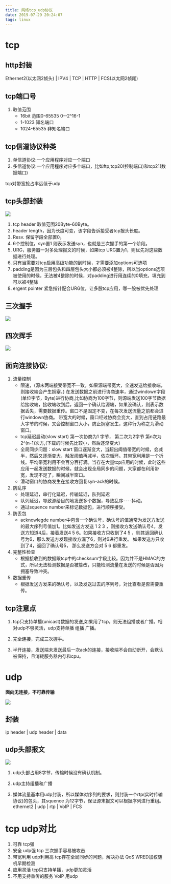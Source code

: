 ```yaml
---
title: 网络tcp_udp协议
date: 2019-07-29 20:24:07
tags: linux
---
```


# tcp

## http封装
Ethernet2(以太网2帧头) | IPV4 | TCP | HTTP | FCS(以太网2帧尾)


## tcp端口号 
1. 取值范围
    * 16bit 范围0-65535  0--2^16-1
    * 1-1023 知名端口
    * 1024-65535 非知名端口

<!-- more -->

## tcp信道协议种类
1. 单信道协议:一个应用程序对应一个端口
2. 多信道协议:一个应用程序对应多个端口，比如ftp,tcp20(控制端口)和tcp21(数据端口)

tcp对带宽抢占率远低于udp

## tcp头部封装

![](https://ws1.sinaimg.cn/large/9f0d15f3ly1g5gziza7nxj20ks0e241r.jpg)

1. tcp header 取值范围20Byte-60Byte。
2. header length，因为长度可变，该字段告诉接受者tcp报头长度。
3. Resv. 保留字段全部置0。
4. 6个控制位，syn置1 则表示发送syn，也就是三次握手的第一个阶段。
5. URG，服务器一对多处理报文的时候，如果tcp URG置为1，则优先对这些数据进行处理。
6. 只有当需要对tcp启用高级功能的到时候，才需要添加options可选项
7. padding是因为三层包头和四层包头大小都必须被4整除，所以当options选项被使用的时候，无法被4整除的时候，对padding进行用连续的0填充，填充到可以被4整除
8. ergent pointer 紧急指针配合URG位，让多股tcp应用，哪一股被优先处理

## 三次握手

![](https://ws1.sinaimg.cn/large/9f0d15f3ly1g5gzqxjim2j20os0iateh.jpg)

## 四次挥手

![](https://ws1.sinaimg.cn/large/9f0d15f3ly1g5gzpoe43aj20pa0i6n36.jpg)

## 面向连接协议:
1. 流量控制
	* 限速，(源末两端接受带宽不一致，如果源端带宽大，全速发送给接收端，则接收端会产生拥塞。) 在发送数据之前进行协商速率，通过windown字段(单位字节，Byte)进行协商,比如协商为100字节，则源端发送100字节数据给接收端，接收端收到后，返回一个确认给源端，如果没确认，则表示数据丢失，需要数据重传。窗口不是固定不变，在每次发送流量之前都会进行windown协商。
	带宽大的时候，窗口经过协商会变大，直到占用链路最大字节的时候，又会控制窗口大小，防止拥塞发生，这种行为称之为滑动窗口。 
	* tcp延迟启动(slow start) 第一次协商为1 字节， 第二次为2字节 第n次为2^(n-1)次方,(下载的时候先比较小，然后逐渐变大)
	* 全局同步问题：slow start 窗口逐渐变大，当超出阈值带宽的时候，会减半，然后又逐渐变大，触发阈值再减半，依次循环。其带宽利用是一个折线。平均带宽利用不会百分百打满。当存在大量tcp应用的时候，此时这些应用一起发送数据的时候，就会出现全局同步的问题，大家都在利用带宽，发现不足了，瞬间减半窗口。
	* 滑动窗口的协商发生在接收方回复syn-ack的时候。
2. 防乱序
	* 处理延迟，串行化延迟，传输延迟，队列延迟
	* 队列延迟，导致源给目的地发送多个数据，导致乱序----抖动。
	* 通过squence number来标记数据包，进行顺序接受。
3. 防丢包
    * acknowlegde number中包含一个确认号，确认号的值通常为发送方发送的最大序列号值加1。比如发送方发送 1 2 3 ，则接收方发送确认号4，发送方知道4后，接着发送4 5 6。如果接收方只收到了4 5 ，则其返回确认号为6，那么发送方发现接收方漏了6，则对6进行重发。 如果发送方只收到了4，返回了确认号5， 那么发送方会对 5 6 都重发。
4. 完整性检查
    * 根据接收到的数据跟tcp中的checksum字段比较。因为并不是HMAC的方式，所以无法检测数据是否被篡改，只能检测流量在发送的时候是否因为拥塞导致冲突。
5. 数据重传
    * 根据发送方发来的确认号，以及发送过去的序列号，对比查看是否需要重传。

## tcp注意点
1. tcp只支持单播(unicast)数据的发送,如果用了tcp，则无法组播或者广播。相对udp不够灵活，udp支持单播 组播 广播。

2. 完全连接，完成三次握手。
3. 半开连接，发送端未发送最后一次ack的连接，接收端不会自动断开，会默认被保持，且消耗服务器内存和cpu。


# udp

**面向无连接，不可靠传输**

![](https://ws1.sinaimg.cn/large/9f0d15f3ly1g5gzpv5go7j20ta0a2whd.jpg)

## 封装
ip header | udp header | data

## udp头部报文

![](https://ws1.sinaimg.cn/large/9f0d15f3ly1g5gznh8e5jj20ta0a2whd.jpg)

1. udp头部占用8字节，传输时候没有确认机制。
2. udp主持组播和广播

3. 媒体流量基本用udp封装，所以媒体对序列的要求，则封装一个rtp(实时传输协议)的包头，其squence 为12字节，保证源末报文可以根据序列进行重组。 ethernet2 | udp | rtp | VoIP | FCS

# tcp udp对比
1. 可靠 tcp强
2. 安全 udp强  tcp 三次握手容易被攻击
3. 带宽利用   udp利用高  tcp存在全局同步的问题，解决办法 QoS WRED加权随机早期检测
4. 应用灵活   tcp只支持单播，udp更加灵活
5. 不用支持重传的服务  VoIP 用udp
